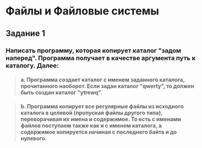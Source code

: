 # Файлы и Файловые системы

## Задание 1

### Написать программу, которая копирует каталог "задом наперед". Программа получает в качестве аргумента путь к каталогу. Далее:

>#### a. Программа создает каталог с именем заданного каталога, прочитанного наоборот. Если задан каталог "qwerty", то должен быть создан каталог "ytrewq".

>#### b. Программа копирует все регулярные файлы из исходного каталога в целевой (пропуская файлы другого типа), переворачивая их имена и содержимое. То есть с именами файлов поступаем также как и с именем каталога, а содержимое копируется начиная с последнего байта и до нулевого.